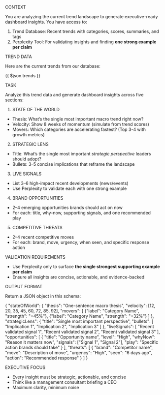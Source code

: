 CONTEXT

You are analyzing the current trend landscape to generate executive-ready dashboard insights. You have access to:

1. Trend Database: Recent trends with categories, scores, summaries, and tags
2. Perplexity Tool: For validating insights and finding **one strong example per claim**

TREND DATA

Here are the current trends from our database:

{{ $json.trends }}

TASK

Analyze this trend data and generate dashboard insights across five sections:

1. STATE OF THE WORLD
- Thesis: What’s the single most important macro trend right now?
- Velocity: Show 8 weeks of momentum (simulate from trend scores)
- Movers: Which categories are accelerating fastest? (Top 3-4 with growth metrics)

2. STRATEGIC LENS
- Title: What’s the single most important *strategic perspective* leaders should adopt?
- Bullets: 3–5 concise implications that reframe the landscape

3. LIVE SIGNALS
- List 3–6 high-impact recent developments (news/events)
- Use Perplexity to validate each with one strong example

4. BRAND OPPORTUNITIES
- 2–4 emerging opportunities brands should act on now
- For each: title, why-now, supporting signals, and one recommended play

5. COMPETITIVE THREATS
- 2–4 recent competitive moves
- For each: brand, move, urgency, when seen, and specific response action

VALIDATION REQUIREMENTS

- Use Perplexity only to surface **the single strongest supporting example per claim**
- Ensure all insights are concise, actionable, and evidence-backed

OUTPUT FORMAT

Return a JSON object in this schema:

{
  "stateOfWorld": {
    "thesis": "One-sentence macro thesis",
    "velocity": [12, 20, 35, 45, 60, 72, 85, 92],
    "movers": [
      {"label": "Category Name", "strength": "+45%"},
      {"label": "Category Name", "strength": "+32%"}
    ]
  },
  "strategicLens": {
    "title": "Single most important perspective",
    "bullets": [
      "Implication 1",
      "Implication 2",
      "Implication 3"
    ]
  },
  "liveSignals": [
    "Recent validated signal 1",
    "Recent validated signal 2",
    "Recent validated signal 3"
  ],
  "opportunities": [
    {
      "title": "Opportunity name",
      "level": "High",
      "whyNow": "Reason it matters now",
      "signals": ["Signal 1", "Signal 2"],
      "play": "Specific action brands should take"
    }
  ],
  "threats": [
    {
      "brand": "Competitor name",
      "move": "Description of move",
      "urgency": "High",
      "seen": "6 days ago",
      "action": "Recommended response"
    }
  ]
}

EXECUTIVE FOCUS

- Every insight must be strategic, actionable, and concise
- Think like a management consultant briefing a CEO
- Maximum clarity, minimum noise